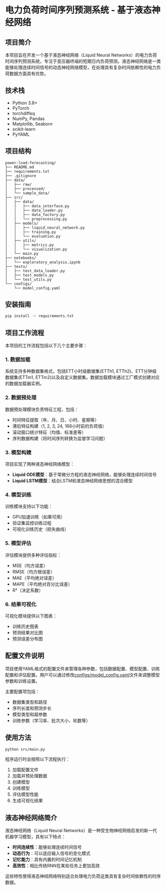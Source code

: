 # 电力负荷时间序列预测系统 - 基于液态神经网络

## 项目简介

本项目旨在开发一个基于液态神经网络（Liquid Neural Networks）的电力负荷时间序列预测系统，专注于变压器终端的短期日内负荷预测。液态神经网络是一类能够处理连续时间信号的动态神经网络模型，在处理具有复杂时间依赖性的电力负荷数据方面具有优势。

## 技术栈

- Python 3.8+
- PyTorch
- torchdiffeq
- NumPy, Pandas
- Matplotlib, Seaborn
- scikit-learn
- PyYAML

## 项目结构

```
power-load-forecasting/
├── README.md
├── requirements.txt
├── .gitignore
├── data/
│   ├── raw/
│   ├── processed/
│   └── sample_data/
├── src/
│   ├── data/
│   │   ├── data_interface.py
│   │   ├── data_loader.py
│   │   ├── data_factory.py
│   │   └── preprocessing.py
│   ├── models/
│   │   ├── liquid_neural_network.py
│   │   ├── training.py
│   │   └── evaluation.py
│   ├── utils/
│   │   ├── metrics.py
│   │   └── visualization.py
│   └── main.py
├── notebooks/
│   └── exploratory_analysis.ipynb
├── tests/
│   ├── test_data_loader.py
│   ├── test_models.py
│   └── test_utils.py
└── configs/
    └── model_config.yaml
```

## 安装指南

```bash
pip install -r requirements.txt
```

## 项目工作流程

本项目的工作流程包括以下几个主要步骤：

### 1. 数据加载
系统支持多种数据集格式，包括ETT小时级数据集(ETTh1, ETTh2)、ETT分钟级数据集(ETTm1, ETTm2)以及自定义数据集。数据加载模块通过工厂模式创建对应的数据加载器实例。

### 2. 数据预处理
数据预处理模块负责特征工程，包括：
- 时间特征提取（年、月、日、小时、星期等）
- 滞后特征构建（1, 2, 3, 24, 168小时前的负荷值）
- 滚动窗口统计特征（均值、标准差等）
- 序列数据构建（将时间序列转换为监督学习问题）

### 3. 模型构建
项目实现了两种液态神经网络模型：
- **Liquid ODE模型**：基于常微分方程的液态神经网络，能够处理连续时间信号
- **Liquid LSTM模型**：结合LSTM和液态神经网络思想的混合模型

### 4. 模型训练
训练模块支持以下功能：
- GPU加速训练（如果可用）
- 验证集监控训练过程
- 可视化训练历史（损失曲线）

### 5. 模型评估
评估模块提供多种评估指标：
- MSE（均方误差）
- RMSE（均方根误差）
- MAE（平均绝对误差）
- MAPE（平均绝对百分比误差）
- R²（决定系数）

### 6. 结果可视化
可视化模块提供以下图表：
- 训练历史图表
- 预测结果对比图
- 预测误差分布图

## 配置文件说明

项目使用YAML格式的配置文件来管理各种参数，包括数据配置、模型配置、训练配置和评估配置。用户可以通过修改[configs/model_config.yaml](configs/model_config.yaml)文件来调整模型参数和训练设置。

主要配置项包括：
- 数据集类型和路径
- 序列长度和预测步长
- 模型类型和超参数
- 训练参数（学习率、批次大小、轮数等）

## 使用方法

```bash
python src/main.py
```

程序运行时会按照以下流程执行：
1. 加载配置文件
2. 加载并预处理数据
3. 创建模型
4. 训练模型
5. 评估模型性能
6. 生成可视化结果

## 液态神经网络简介

液态神经网络（Liquid Neural Networks）是一种受生物神经网络启发的新一代机器学习模型，具有以下特点：
- **时间连续性**：能够处理连续时间信号
- **动态行为**：可以适应输入信号的变化模式
- **记忆能力**：具有内置的时间记忆机制
- **高效性**：相比传统RNN在某些任务上更加高效

这些特性使得液态神经网络特别适合处理电力负荷这类具有复杂时间依赖性的时序数据。